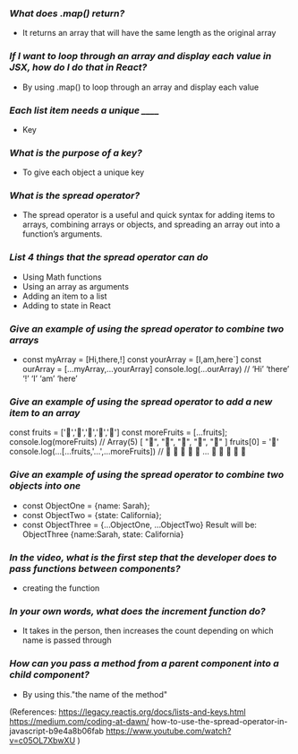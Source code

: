 ### *What does .map() return?* ###

- It returns an array that will have the same length as the original array

### *If I want to loop through an array and display each value in JSX, how do I do that in React?* ###

- By using .map() to loop through an array and display each value

### *Each list item needs a unique ____* ###

- Key

### *What is the purpose of a key?* ###

- To give each object a unique key

### *What is the spread operator?* ###

- The spread operator is a useful and quick syntax for adding items to arrays, combining arrays or objects, and spreading an array out into a function’s arguments.

### *List 4 things that the spread operator can do* ###

- Using Math functions
- Using an array as arguments
- Adding an item to a list
- Adding to state in React


### *Give an example of using the spread operator to combine two arrays* ###
 
- const myArray = [Hi,there,!] const yourArray = [I,am,here`] const ourArray = […myArray,…yourArray] console.log(…ourArray) // ‘Hi’ ‘there’ ‘!’ ‘I’ ‘am’ ‘here’

### *Give an example of using the spread operator to add a new item to an array* ###

const fruits = ['🍏','🍊','🍌','🍉','🍍']
const moreFruits = [...fruits];
console.log(moreFruits) // Array(5) [ "🍏", "🍊", "🍌", "🍉", "🍍" ]
fruits[0] = '🍑'
console.log(...[...fruits,'...',...moreFruits]) //  🍑 🍊 🍌 🍉 🍍 ... 🍏 🍊 🍌 🍉 🍍

### *Give an example of using the spread operator to combine two objects into one* ###

- const ObjectOne = {name: Sarah};
- const ObjectTwo = {state: California};
- const ObjectThree = {...ObjectOne, ...ObjectTwo}
Result will be: ObjectThree {name:Sarah, state: California}



### *In the video, what is the first step that the developer does to pass functions between components?* ###

- creating the function

### *In your own words, what does the increment function do?* ###

- It takes in the person, then increases the count depending on which name is passed through

### *How can you pass a method from a parent component into a child component?* ###

- By using this."the name of the method" 


(References:
https://legacy.reactjs.org/docs/lists-and-keys.html
https://medium.com/coding-at-dawn/
how-to-use-the-spread-operator-in-javascript-b9e4a8b06fab
https://www.youtube.com/watch?v=c05OL7XbwXU )
